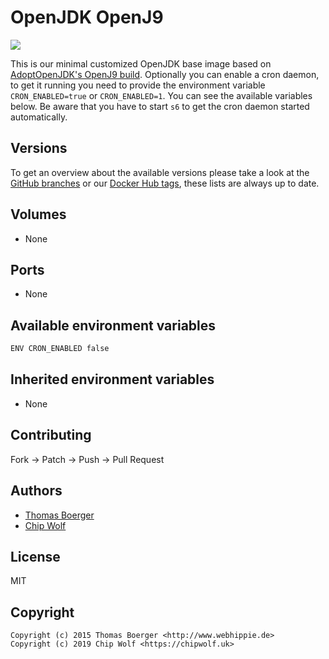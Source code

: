 # OpenJDK OpenJ9

[![](https://images.microbadger.com/badges/image/cwlf/openjdk-openj9.svg)](https://microbadger.com/images/cwlf/openjdk-openj9)

This is our minimal customized OpenJDK base image based on [AdoptOpenJDK's OpenJ9 build](https://registry.hub.docker.com/adoptopenjdk/openjdk8-openj9/). Optionally you can enable a cron daemon, to get it running you need to provide the environment variable `CRON_ENABLED=true` or `CRON_ENABLED=1`. You can see the available variables below. Be aware that you have to start `s6` to get the cron daemon started automatically.

## Versions

To get an overview about the available versions please take a look at the [GitHub branches](https://github.com/dockerwolf/openjdk-openj9/branches/all) or our [Docker Hub tags](https://hub.docker.com/r/cwlf/openjdk-openj9/tags/), these lists are always up to date.


## Volumes

* None


## Ports

* None


## Available environment variables

```bash
ENV CRON_ENABLED false
```


## Inherited environment variables

* None


## Contributing

Fork -> Patch -> Push -> Pull Request


## Authors

* [Thomas Boerger](https://github.com/tboerger)
* [Chip Wolf](https://github.com/chipwolf)

## License

MIT


## Copyright

```
Copyright (c) 2015 Thomas Boerger <http://www.webhippie.de>
Copyright (c) 2019 Chip Wolf <https://chipwolf.uk>
```
